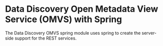 <!-- SPDX-License-Identifier: Apache-2.0 -->
<!-- Copyright Contributors to the ODPi Egeria project.  -->

# Data Discovery Open Metadata View Service (OMVS) with Spring

The Data Discovery OMVS spring module uses spring to create the server-side support for the REST services.
